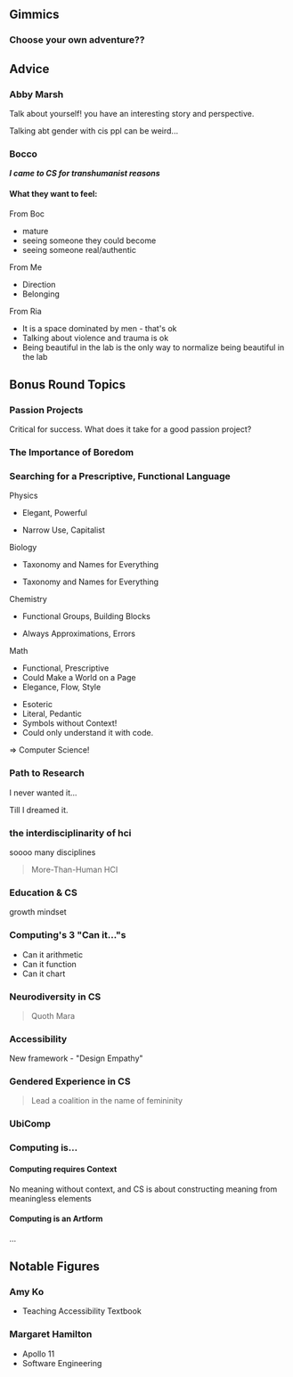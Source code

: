 ## Gimmics

### Choose your own adventure??

## Advice

### Abby Marsh

Talk about yourself!
you have an interesting story and perspective.

Talking abt gender with cis ppl can be weird...

### Bocco

***I came to CS for transhumanist reasons***

#### What they want to feel:

From Boc
- mature
- seeing someone they could become
- seeing someone real/authentic

From Me
- Direction
- Belonging

From Ria
- It is a space dominated by men - that's ok
- Talking about violence and trauma is ok
- Being beautiful in the lab is the only way to normalize being beautiful in the lab

## Bonus Round Topics

### Passion Projects

Critical for success.
What does it take for a good passion project?

### The Importance of Boredom

### Searching for a Prescriptive, Functional Language

Physics
+ Elegant, Powerful
- Narrow Use, Capitalist

Biology
+ Taxonomy and Names for Everything
- Taxonomy and Names for Everything

Chemistry
+ Functional Groups, Building Blocks
- Always Approximations, Errors

Math
+ Functional, Prescriptive
+ Could Make a World on a Page
+ Elegance, Flow, Style
- Esoteric
- Literal, Pedantic
- Symbols without Context!
- Could only understand it with code.


=> Computer Science!


### Path to Research

I never wanted it...

Till I dreamed it.


### the interdisciplinarity of hci

soooo many disciplines

> More-Than-Human HCI

### Education & CS

growth mindset

### Computing's 3 "Can it..."s

- Can it arithmetic
- Can it function
- Can it chart



### Neurodiversity in CS

> Quoth Mara


### Accessibility


New framework - "Design Empathy"


### Gendered Experience in CS

> Lead a coalition in the name of femininity

### UbiComp

### Computing is...

#### Computing requires Context

No meaning without context, and CS is about constructing meaning from meaningless elements

#### Computing is an Artform

...

## Notable Figures

### Amy Ko

- Teaching Accessibility Textbook

### Margaret Hamilton

- Apollo 11
- Software Engineering